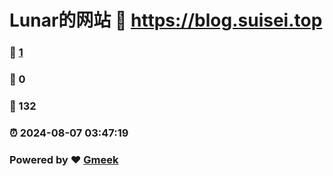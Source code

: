 # Lunar的网站 :link: https://blog.suisei.top 
### :page_facing_up: [1](https://blog.suisei.top/tag.html) 
### :speech_balloon: 0 
### :hibiscus: 132 
### :alarm_clock: 2024-08-07 03:47:19 
### Powered by :heart: [Gmeek](https://github.com/Meekdai/Gmeek)
